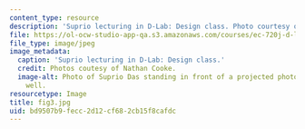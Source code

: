 ```yaml
---
content_type: resource
description: 'Suprio lecturing in D-Lab: Design class. Photo courtesy of Nathan Cooke.'
file: https://ol-ocw-studio-app-qa.s3.amazonaws.com/courses/ec-720j-d-lab-ii-design-spring-2010/bd9507b9fecc2d12cf682cb15f8cafdc_fig3.jpg
file_type: image/jpeg
image_metadata:
  caption: 'Suprio lecturing in D-Lab: Design class.'
  credit: Photos coutesy of Nathan Cooke.
  image-alt: Photo of Suprio Das standing in front of a projected photo of a water
    well.
resourcetype: Image
title: fig3.jpg
uid: bd9507b9-fecc-2d12-cf68-2cb15f8cafdc
---
```

